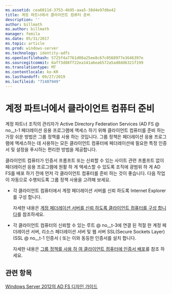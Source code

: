 ```yaml
---
ms.assetid: cea6011d-3753-4b95-aaa5-38d4e97d6e42
title: 계정 파트너에서 클라이언트 컴퓨터 준비
description: ''
author: billmath
ms.author: billmath
manager: femila
ms.date: 05/31/2017
ms.topic: article
ms.prod: windows-server
ms.technology: identity-adfs
ms.openlocfilehash: 5725f4a7761d08a25ee8c67c0568977e3646397e
ms.sourcegitcommit: 6aff3d88ff22ea141a6ea6572a5ad8dd6321f199
ms.translationtype: MT
ms.contentlocale: ko-KR
ms.lasthandoff: 09/27/2019
ms.locfileid: "71407949"
---
```

# <a name="prepare-client-computers-in-the-account-partner"></a>계정 파트너에서 클라이언트 컴퓨터 준비

계정 파트너 조직의 관리자가 Active Directory Federation Services \(AD FS @ no__t-1 페더레이션 응용 프로그램에 액세스 하기 위해 클라이언트 컴퓨터를 준비 하는 가장 쉬운 방법은 그룹 정책를 사용 하는 것입니다. 그룹 정책은 페더레이션 응용 프로그램에 액세스하는 데 사용하는 모든 클라이언트 컴퓨터에 페더레이션에 필요한 특정 인증서 및 설정을 푸시하는 편리한 방법을 제공합니다.  
  
클라이언트 컴퓨터가 인증서 프롬프트 또는 신뢰할 수 있는 사이트 관련 프롬프트 없이 페더레이션 응용 프로그램에 원활 하 게 액세스할 수 있도록 조직에 광범위 하 게 AD FS를 배포 하기 전에 먼저 각 클라이언트 컴퓨터를 준비 하는 것이 좋습니다. 다음 작업이 자동으로 수행되도록 그룹 정책 사용을 고려해 보세요.  
  
-   각 클라이언트 컴퓨터에서 계정 페더레이션 서버를 신뢰 하도록 Internet Explorer를 구성 합니다.  
  
    자세한 내용은 [계정 페더레이션 서버를 신뢰 하도록 클라이언트 컴퓨터를 구성 합니다](../../ad-fs/deployment/Configure-Client-Computers-to-Trust-the-Account-Federation-Server.md)를 참조하세요.  
  
-   각 클라이언트 컴퓨터의 신뢰할 수 있는 루트 @ no__t-3에 연결 된 적절 한 계정 페더레이션 서버, 리소스 페더레이션 서버 및 웹 서버 SSL(Secure Sockets Layer) \(SSL @ no__t-1 인증서 \( 또는 이와 동등한 인증서를 설치 합니다.  
  
    자세한 내용은 [그룹 정책를 사용 하 여 클라이언트 컴퓨터에 인증서 배포](../../ad-fs/deployment/Distribute-Certificates-to-Client-Computers-by-Using-Group-Policy.md)를 참조 하세요.  
  

## <a name="see-also"></a>관련 항목
[Windows Server 2012의 AD FS 디자인 가이드](AD-FS-Design-Guide-in-Windows-Server-2012.md)
